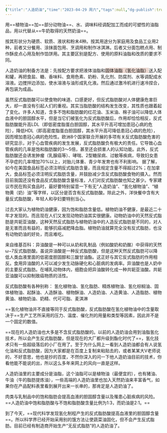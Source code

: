 ```yaml
---
{"title":"人造奶油","time":"2023-04-29 周六","tags":null,"dg-publish":true,"permalink":"/300 评价/Z 配料详解/人造奶油/","dgPassFrontmatter":true,"created":"2024-01-25T18:45:04.000+08:00","updated":"2024-01-25T18:45:04.000+08:00"}
---
```



用==植物油==加==部分动物油==、水、调味料经调配加工而成的可塑性的油脂品，用以代替从==牛奶取得的天然奶油==。

按其形状分为硬质、软质、液状和粉末4种。按其用途分为家庭用及食品工业用2种，前者又分餐用、涂抹面包用、烹调用和制作冰淇淋。后者又分面包糕点用、制作酥皮点心用及制作馅饼用。其主要区别是配方、使用的原料油脂和改质的要求不同。

人造奶油的制备方法是：先按配方要求把液体油脂和<span style="background:rgba(163, 67, 31, 0.2)">固体油脂（氢化油脂）</span>送入配和罐，再把食盐、糖、香味料、食用色素、奶粉、乳化剂、防腐剂、水等调配成水溶液。边搅拌边添加，使水溶液与油形成乳化液。然后通过激冷机进行速冷捏合，再包装为成品。

虽然反式脂肪酸可以使食物的味道、口感更好，但反式脂肪酸对人体健康危害巨大，却一直没有引起人们的重视。其实当脂肪酸的结构发生改变，其性质也跟着起了变化。许多人知道，含多不饱和脂肪酸的红花油、玉米油、棉子油可以降低人体血液中的胆固醇水平，但是当它们被氢化为反式脂肪酸后，作用却恰恰相反，反式脂肪酸能升高LDL（即低密度脂蛋白胆固醇，其水平升高可增加患冠心病的危险），降低HDL（即高密度脂蛋白胆固醇，其水平升高可降低患冠心病的危险），因而增加患冠心病的危险性。欧洲8个国家联合开展的多项有关反式脂肪酸危害的研究显示，对于心血管疾病的发生发展，反式脂肪酸负有极大的责任。它导致心血管疾病的几率是饱和脂肪酸的3～5倍，甚至还会损害人的认知功能。此外，反式脂肪酸还会诱发肿瘤（乳腺癌等）、哮喘、2型糖尿病、过敏等疾病，导致妇女患不孕症的几率增加70%以上，对胎儿体重、青少年发育也有不利影响。
据了解，如今在美国食品标签必须注明反式脂肪含量，而且规定含量不得超过2%；在加拿大，食品标签必须注明反式脂肪含量，并鼓励减少含反式脂肪酸食物的摄入。然而目前我国还没有食品反式脂肪酸含量标准，人们对反式脂肪酸也知之甚少。专家建议市民在购买食品时，最好要特别留意一下有无“人造奶油”、“氢化植物油”、“植物黄（奶）油”等字样，以区分是否含有反式脂肪酸。除此之外，洋快餐中含有大量反式脂肪酸，年轻人和孕妇要特别当心。

过去大家认为植物奶油健康，因为饱和脂肪含量低。植物奶油不健康，是最近二十年才发现的。而且现在人们又发现动物奶油其实很健康。动物奶油中的天然反式脂肪是共轭亚油酸，这种天然反式脂肪与植物奶油中的人造反式脂肪是不同的，对人是无害而且有益的，能够抗癌减肥降血脂。植物奶油就算完全没有反式脂肪，也没有动物奶油的好处，而且难吃。

来自维基百科：异油酸是一种可以从奶和乳制品（例如酸奶和奶酪）中获得的天然ω−7反式脂肪酸。虽说异油酸是一种反式脂肪酸，但是这种天然反式脂肪可以降低人类血液里面的低密度胆固醇和三酸甘油酯。这正好与其它反式脂肪的作用相反。食用异油酸的人可以减少发生动脉硬化和心脏病的发病率。异油酸也是人奶中的主要反式脂肪。在哺乳动物体内，细胞会把异油酸转化成一种共轭亚油酸。共轭亚油酸可以抑制致癌物质的活性。

反式脂肪酸有各种别称：
氢化植物油、氢化脂肪、精炼植物油、氢化棕榈油、固体植物油、起酥油、人造酥油、植物酥油、人造奶油、人造黄油、人造脂肪、植物黄油、植物奶油、奶精、代可可脂、麦淇淋

==氢化植物油并不直接等同于反式脂肪酸，反式脂肪酸在氢化植物油中的含量取决于==生产工艺所采用的压力、温度、催化剂的用量和类型等因素，因此并不是一个固定的数值。

==现在的人造奶油也大多是不含反式脂肪酸的。以前的人造奶油会用到油脂氢化技术，所以会产生反式脂肪酸，但是现在的大厂都升级到酯化时代了==，氢化技术只有一些超级落后的小厂在用了。至于为什么网上一看到人造奶油都会有人说氢化油和反式脂肪酸，因为大家都是在百度上复制来粘贴去的，或者某某大V老师说的，不好意思，他也是抄的百度，不然你深入的问一下他人造奶油目前的技术，你看他能不能说的出，所以这么多年来网上的风向一直是这样。

人造奶油里的主要成分是油脂，这个油脂可以是植物油（最便宜的），也有猪油、牛油（牛的脂肪提炼油），一些高端的人造奶油里也加入天然奶油来丰富香气，如果你在产品配料表里看到展开出来一长串的，那肯定是人造奶油了。

肉类与乳制品中的饱和脂肪会提高血液的胆固醇含量以及罹患心脏疾病的风险。==人造奶油中饱和脂肪酸与不饱和脂肪酸含量比例为1:3，而奶油是2:1。==

到了今天，==现代科学发现氢化制程产生的反式脂肪酸提高血液里的胆固醇含量==。所以科学界已经开始采用别的饿方法让使蔬菜油固化，但不会产生反式脂肪。目前已经有制造商开始生产“无反式脂肪”的人造奶油了。